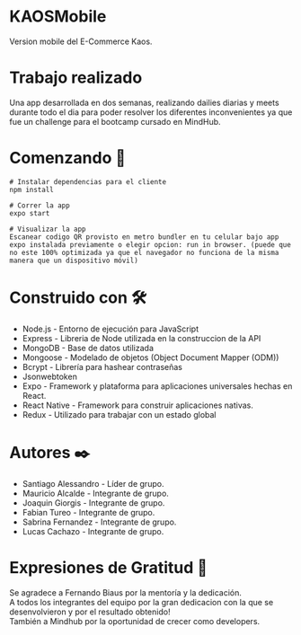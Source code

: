 # KAOSMobile
Version mobile del E-Commerce Kaos.
# Trabajo realizado
Una app desarrollada en dos semanas, realizando dailies diarias y meets durante todo el dia para poder resolver los diferentes inconvenientes ya que fue un challenge para el bootcamp cursado en MindHub.
# Comenzando  🚀
```
# Instalar dependencias para el cliente
npm install

# Correr la app
expo start

# Visualizar la app
Escanear codigo QR provisto en metro bundler en tu celular bajo app expo instalada previamente o elegir opcion: run in browser. (puede que no este 100% optimizada ya que el navegador no funciona de la misma manera que un dispositivo móvil)
```
# Construido con 🛠️
- Node.js - Entorno de ejecución para JavaScript
- Express - Libreria de Node utilizada en la construccion de la API
- MongoDB - Base de datos utilizada
- Mongoose - Modelado de objetos (Object Document Mapper (ODM))
- Bcrypt - Librería para hashear contraseñas
- Jsonwebtoken
- Expo - Framework y plataforma para aplicaciones universales hechas en React.
- React Native - Framework para construir aplicaciones nativas.
- Redux - Utilizado para trabajar con un estado global
# Autores ✒️
- Santiago Alessandro - Líder de grupo.
- Mauricio Alcalde - Integrante de grupo.
- Joaquin Giorgis - Integrante de grupo.
- Fabian Tureo - Integrante de grupo.
- Sabrina Fernandez - Integrante de grupo.
- Lucas Cachazo - Integrante de grupo.
# Expresiones de Gratitud 🎁
Se agradece a Fernando Biaus por la mentoría y la dedicación. <br/>
A todos los integrantes del equipo por la gran dedicacion con la que se desenvolvieron y por el resultado obtenido! <br/>
También a Mindhub por la oportunidad de crecer como developers.

